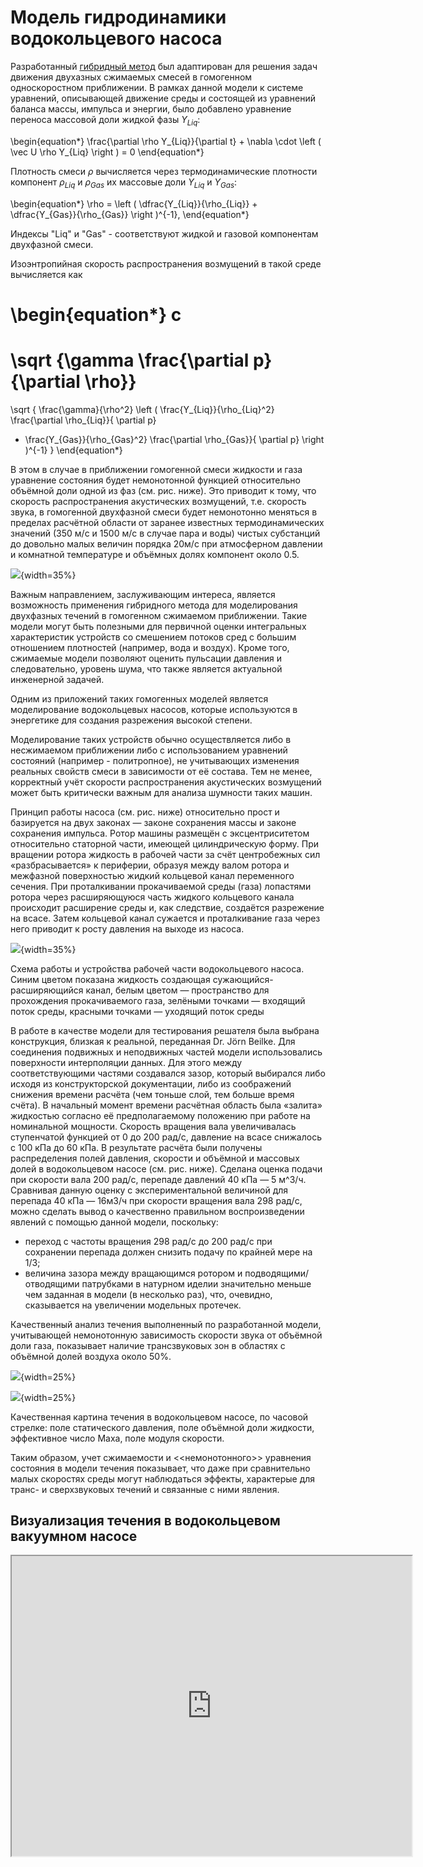 Модель гидродинамики водокольцевого насоса
==========================================

Разработанный [гибридный метод](../../3/Ru/001-Ru-hybridCentralSolvers.html) был адаптирован для решения задач движения
двухазных сжимаемых смесей в гомогенном односкоростном приближении. В рамках данной модели к системе уравнений, описывающей
движение среды и состоящей из уравнений баланса массы, импульса и энергии, было добавлено уравнение переноса массовой
доли жидкой фазы $Y_{Liq}$:

\begin{equation*}
\frac{\partial \rho Y_{Liq}}{\partial t} + \nabla \cdot \left ( \vec U \rho Y_{Liq} \right ) = 0
\end{equation*}

Плотность смеси $\rho$ вычисляется через термодинамические плотности компонент 
$\rho_{Liq}$ и $\rho_{Gas}$ их массовые доли $Y_{Liq}$ и $Y_{Gas}$:

\begin{equation*}
\rho = 
\left (
\dfrac{Y_{Liq}}{\rho_{Liq}}
+
\dfrac{Y_{Gas}}{\rho_{Gas}}
\right )^{-1},
\end{equation*}

Индексы "Liq" и "Gas" - соответствуют жидкой и газовой компонентам двухфазной смеси.

Изоэнтропийная скорость распространения возмущений в такой среде вычисляется как

\begin{equation*}
c 
=
\sqrt {\gamma \frac{\partial p}{\partial \rho}}
=
\sqrt
{
\frac{\gamma}{\rho^2}
\left ( 
\frac{Y_{Liq}}{\rho_{Liq}^2} \frac{\partial \rho_{Liq}}{ \partial p}
+ \frac{Y_{Gas}}{\rho_{Gas}^2} \frac{\partial \rho_{Gas}}{ \partial p}
\right )^{-1}
}
\end{equation*}

В этом в случае в приближении гомогенной смеси жидкости и газа уравнение состояния будет 
немонотонной функцией относительно объёмной доли одной из фаз (см. рис. ниже). Это приводит к тому, 
что скорость распространения акустических возмущений, т.е. скорость звука, в гомогенной двухфазной смеси будет немонотонно 
меняться в пределах расчётной области от заранее известных термодинамических значений (350 м/с и 1500 м/с в случае пара 
и воды) чистых субстанций до довольно малых величин порядка 20м/с при атмосферном давлении и комнатной температуре и
объёмных долях компонент около 0.5.

![](../Materials/twoPhaseSonicSpeed.png){width=35%} 

Важным направлением, заслуживающим интереса, является возможность применения гибридного метода для моделирования
двухфазных течений в гомогенном сжимаемом приближении. Такие модели могут быть полезными для первичной оценки интегральных
характеристик устройств со смешением потоков сред с большим отношением плотностей (например, вода и воздух). Кроме того,
сжимаемые модели позволяют оценить пульсации давления и следовательно, уровень шума, что также является актуальной инженерной
задачей.

Одним из приложений таких гомогенных моделей является моделирование водокольцевых насосов, которые 
используются в энергетике для создания разрежения высокой степени.

Моделирование таких устройств обычно осуществляется либо в несжимаемом приближении 
либо с использованием уравнений состояний (например - политропное), не учитывающих изменения реальных свойств смеси в
зависимости от её состава. Тем не менее, корректный учёт скорости распространения акустических возмущений может быть
критически важным для анализа шумности таких машин.

Принцип работы насоса (см. рис. ниже) относительно прост и базируется на двух законах — законе сохранения массы 
и законе сохранения импульса. Ротор машины размещён с эксцентриситетом относительно статорной части, имеющей цилиндрическую 
форму. При вращении ротора жидкость в рабочей части за счёт центробежных сил «разбрасывается» к периферии, образуя между 
валом ротора и межфазной поверхностью жидкий кольцевой канал переменного сечения. При проталкивании прокачиваемой среды 
(газа) лопастями ротора через расширяющуюся часть жидкого кольцевого канала происходит расширение среды и, как следствие,
создаётся разрежение на всасе. Затем кольцевой канал сужается и проталкивание газа через него приводит к росту давления 
на выходе из насоса.

![](../Materials/LRVP_Draft.png){width=35%} 

Схема работы и устройства рабочей части водокольцевого насоса. Синим цветом показана жидкость создающая 
сужающийся-расширяющийся канал, белым цветом — пространство для прохождения прокачиваемого газа, зелёными точками 
— входящий поток среды, красными точками — уходящий поток среды

В работе в качестве модели для тестирования решателя была выбрана конструкция, близкая к реальной, переданная 
Dr. Jörn Beilke. Для соединения подвижных и неподвижных частей модели использовались поверхности интерполяции
данных. Для этого между соответствующими частями создавался зазор, который выбирался либо исходя из конструкторской документации,
либо из соображений снижения времени расчёта (чем тоньше слой, тем больше время счёта). В начальный момент времени расчётная 
область была «залита» жидкостью согласно её предполагаемому положению при работе на номинальной мощности. Скорость вращения
вала увеличивалась ступенчатой функцией от 0 до 200 рад/с, давление на всасе снижалось с 100 кПа до 60 кПа. В результате расчёта
были получены распределения полей давления, скорости и объёмной и массовых долей в водокольцевом насосе (см. рис. 
ниже). Сделана оценка подачи при скорости вала 200 рад/с, перепаде давлений 40 кПа — 5 м^3/ч. Сравнивая данную 
оценку с экспериментальной величиной для перепада 40 кПа — 16м3/ч при скорости вращения вала 298 рад/с, 
можно сделать вывод о качественно правильном воспроизведении явлений с помощью данной модели, поскольку:

+ переход с частоты вращения 298 рад/с до 200 рад/с при сохранении перепада должен снизить 
  подачу по крайней мере на 1/3;
+ величина зазора между вращающимся ротором и подводящими/отводящими  патрубками в натурном иделии значительно 
  меньше чем заданная в модели (в несколько раз), что, очевидно, сказывается на увеличении модельных протечек.

Качественный анализ течения выполненный по разработанной модели, учитывающей немонотонную
зависимость скорости звука от объёмной доли газа, показывает наличие трансзвуковых зон в областях с объёмной долей 
воздуха около 50%.


![](../Materials/LRVP_Visu01.png){width=25%} 

![](../Materials/LRVP_Visu02.png){width=25%} 


Качественная картина течения в водокольцевом насосе, по часовой стрелке: поле статического давления, поле объёмной 
доли жидкости, эффективное число Маха, поле модуля скорости.

Таким образом, учет сжимаемости и <<немонотонного>> уравнения состояния в модели течения показывает, что
даже при сравнительно малых скоростях среды могут наблюдаться эффекты, характерые для транс- и сверхзвуковых течений
и связанные с ними явления.


Визуализация течения в водокольцевом вакуумном насосе
-----------------------------------------------------

<iframe width="640" height="480"
src="https://www.youtube.com/embed/xCAaAHuSxSE">
</iframe>


